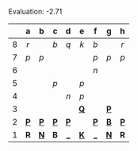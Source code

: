 Evaluation: -2.71



|     |  a  |  b  |  c  |  d  |  e  |  f  |  g  |  h  |
|:---:|:---:|:---:|:---:|:---:|:---:|:---:|:---:|:---:|
|  8  |  _r_  |     |  _b_  |  _q_  |  _k_  |  _b_  |     |  _r_  |
|  7  |  _p_  |  _p_  |     |     |     |  _p_  |  _p_  |  _p_  |
|  6  |     |     |     |     |     |  _n_  |     |     |
|  5  |     |     |  _p_  |     |  _p_  |     |     |     |
|  4  |     |     |     |  _n_  |  _p_  |     |     |     |
|  3  |     |     |     |     |  [**Q**](http://localhost:8080/api/chess/select?square=e3)  |     |  [**P**](http://localhost:8080/api/chess/select?square=g3)  |     |
|  2  |  [**P**](http://localhost:8080/api/chess/select?square=a2)  |  [**P**](http://localhost:8080/api/chess/select?square=b2)  |  [**P**](http://localhost:8080/api/chess/select?square=c2)  |  [**P**](http://localhost:8080/api/chess/select?square=d2)  |     |  [**P**](http://localhost:8080/api/chess/select?square=f2)  |  [**B**](http://localhost:8080/api/chess/select?square=g2)  |  [**P**](http://localhost:8080/api/chess/select?square=h2)  |
|  1  |  **R**  |  [**N**](http://localhost:8080/api/chess/select?square=b1)  |  **B**  |  [_](http://localhost:8080/api/chess/play?move=e1d1)  |  [**K**](http://localhost:8080/api/chess/select?square=e1)  |  [_](http://localhost:8080/api/chess/play?move=e1f1)  |  [**N**](http://localhost:8080/api/chess/select?square=g1)  |  **R**  |